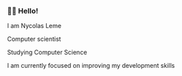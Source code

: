 ### 🐱‍👤 Hello!

I am Nycolas Leme

Computer scientist

Studying Computer Science

I am currently focused on improving my development skills
